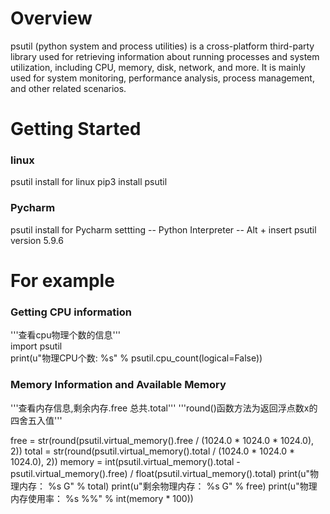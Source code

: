# Overview
psutil (python system and process utilities) is a cross-platform third-party library used for retrieving information about running processes and system utilization, including CPU, memory, disk, network, and more. It is mainly used for system monitoring, performance analysis, process management, and other related scenarios.

# Getting Started 
### linux
psutil install for linux
pip3 install psutil

### Pycharm
psutil install for Pycharm
settting -- Python Interpreter -- Alt + insert
psutil version 5.9.6

# For example
### Getting CPU information
'''查看cpu物理个数的信息'''<br>
import psutil<br>
print(u"物理CPU个数: %s" % psutil.cpu_count(logical=False))<br>

### Memory Information and Available Memory
'''查看内存信息,剩余内存.free  总共.total'''
'''round()函数方法为返回浮点数x的四舍五入值'''

free = str(round(psutil.virtual_memory().free / (1024.0 * 1024.0 * 1024.0), 2))
total = str(round(psutil.virtual_memory().total / (1024.0 * 1024.0 * 1024.0), 2))
memory = int(psutil.virtual_memory().total - psutil.virtual_memory().free) / float(psutil.virtual_memory().total)
print(u"物理内存： %s G" % total)
print(u"剩余物理内存： %s G" % free)
print(u"物理内存使用率： %s %%" % int(memory * 100))
